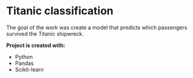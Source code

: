 # Titanic classification

The goal of the work was create a model that predicts which passengers survived the Titanic shipwreck.

**Project is created with:**

- Python
- Pandas
- Scikit-learn
